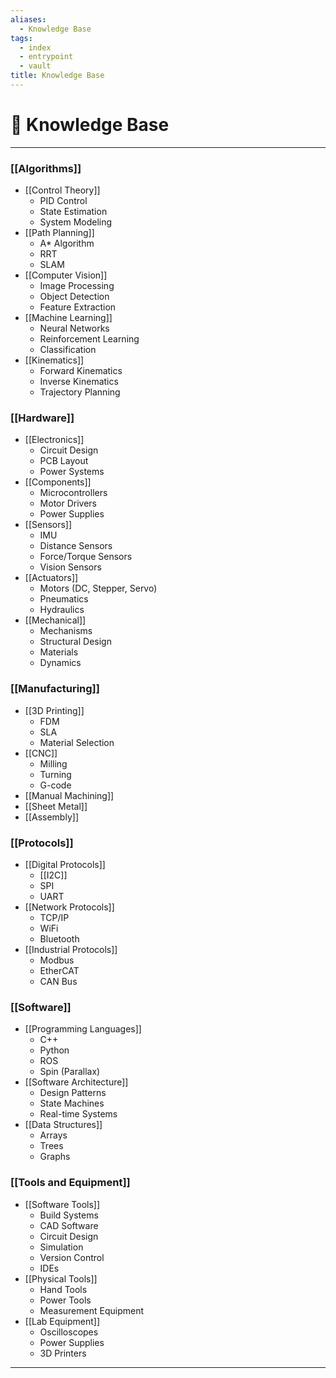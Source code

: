 ```yaml
---
aliases:
  - Knowledge Base
tags:
  - index
  - entrypoint
  - vault
title: Knowledge Base
---
```

# 🧠 Knowledge Base
---

### [[Algorithms]]
- [[Control Theory]]
  - PID Control
  - State Estimation
  - System Modeling
- [[Path Planning]]
  - A* Algorithm
  - RRT
  - SLAM
- [[Computer Vision]]
  - Image Processing
  - Object Detection
  - Feature Extraction
- [[Machine Learning]]
  - Neural Networks
  - Reinforcement Learning
  - Classification
- [[Kinematics]]
  - Forward Kinematics
  - Inverse Kinematics
  - Trajectory Planning

### [[Hardware]]
- [[Electronics]]
  - Circuit Design
  - PCB Layout
  - Power Systems
- [[Components]]
  - Microcontrollers
  - Motor Drivers
  - Power Supplies
- [[Sensors]]
  - IMU
  - Distance Sensors
  - Force/Torque Sensors
  - Vision Sensors
- [[Actuators]]
  - Motors (DC, Stepper, Servo)
  - Pneumatics
  - Hydraulics
- [[Mechanical]]
  - Mechanisms
  - Structural Design
  - Materials
  - Dynamics

### [[Manufacturing]]
- [[3D Printing]]
  - FDM
  - SLA
  - Material Selection
- [[CNC]]
  - Milling
  - Turning
  - G-code
- [[Manual Machining]]
- [[Sheet Metal]]
- [[Assembly]]

### [[Protocols]]
- [[Digital Protocols]]
  - [[I2C]]
  - SPI
  - UART
- [[Network Protocols]]
  - TCP/IP
  - WiFi
  - Bluetooth
- [[Industrial Protocols]]
  - Modbus
  - EtherCAT
  - CAN Bus

### [[Software]]
- [[Programming Languages]]
  - C++
  - Python
  - ROS
  - Spin (Parallax)
- [[Software Architecture]]
  - Design Patterns
  - State Machines
  - Real-time Systems
- [[Data Structures]]
  - Arrays
  - Trees
  - Graphs

### [[Tools and Equipment]]
- [[Software Tools]]
  - Build Systems
  - CAD Software
  - Circuit Design
  - Simulation
  - Version Control
  - IDEs
- [[Physical Tools]]
  - Hand Tools
  - Power Tools
  - Measurement Equipment
- [[Lab Equipment]]
  - Oscilloscopes
  - Power Supplies
  - 3D Printers

---
